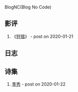 BlogNC(Blog No Code)

## 影评

1. 《[狩猎](/movie_review/the_hunt.md)》 - post on 2020-01-21


## 日志


## 诗集

1. [季秀](/poems/xiu.md) - post on 2020-01-22
